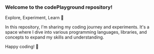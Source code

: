 ### Welcome to the codePlayground repository!
Explore, Experiment, Learn 🚀

In this repository, I'm sharing my coding journey and experiments. It's a space where I dive into various programming languages, libraries, and concepts to expand my skills and understanding. 

Happy coding! 🌟
